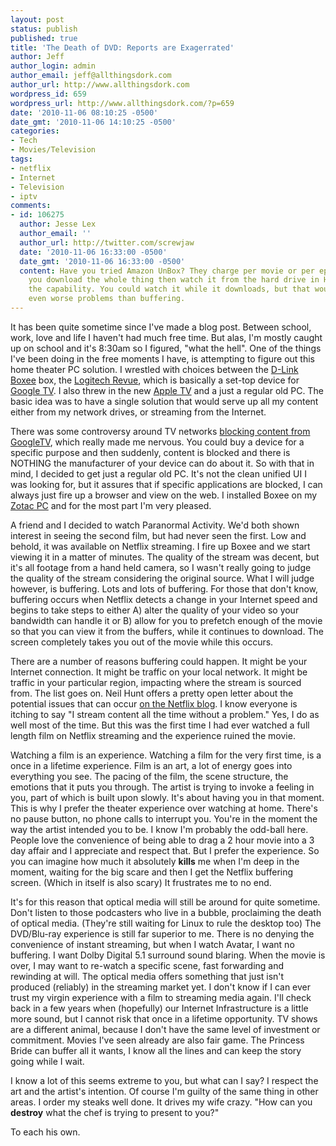 ```yaml
---
layout: post
status: publish
published: true
title: 'The Death of DVD: Reports are Exagerrated'
author: Jeff
author_login: admin
author_email: jeff@allthingsdork.com
author_url: http://www.allthingsdork.com
wordpress_id: 659
wordpress_url: http://www.allthingsdork.com/?p=659
date: '2010-11-06 08:10:25 -0500'
date_gmt: '2010-11-06 14:10:25 -0500'
categories:
- Tech
- Movies/Television
tags:
- netflix
- Internet
- Television
- iptv
comments:
- id: 106275
  author: Jesse Lex
  author_email: ''
  author_url: http://twitter.com/screwjaw
  date: '2010-11-06 16:33:00 -0500'
  date_gmt: '2010-11-06 16:33:00 -0500'
  content: Have you tried Amazon UnBox? They charge per movie or per episode, but
    you download the whole thing then watch it from the hard drive in HD, if you have
    the capability. You could watch it while it downloads, but that would run into
    even worse problems than buffering.
---
```

<p>It has been quite sometime since I've made a blog post. Between school, work, love and life I haven't had much free time. But alas, I'm mostly caught up on school and it's 8:30am so I figured, "what the hell". One of the things I've been doing in the free moments I have, is attempting to figure out this home theater PC solution. I wrestled with choices between the <a href="http://www.dlink.com/boxee/">D-Link Boxee</a> box, the <a href="http://www.logitech.com/en-us/smartTV/revue">Logitech Revue</a>, which is basically a set-top device for <a href="http://www.google.com/tv/">Google TV</a>. I also threw in the new <a href="http://www.apple.com/appletv/">Apple TV</a> and a just a regular old PC. The basic idea was to have a single solution that would serve up all my content either from my network drives, or streaming from the Internet.</p>
<p>There was some controversy around TV networks <a href="http://www.bloomberg.com/news/2010-10-21/disney-s-abc-blocks-google-tv-access-to-shows-from-network.html">blocking content from GoogleTV</a>, which really made me nervous. You could buy a device for a specific purpose and then suddenly, content is blocked and there is NOTHING the manufacturer of your device can do about it. So with that in mind, I decided to get just a regular old PC. It's not the clean unified UI I was looking for, but it assures that if specific applications are blocked, I can always just fire up a browser and view on the web. I installed Boxee on my <a href="http://www.zotacusa.com/zotac-mag-hd-nd01.html">Zotac PC</a> and for the most part I'm very pleased.</p>
<p>A friend and I decided to watch Paranormal Activity. We'd both shown interest in seeing the second film, but had never seen the first. Low and behold, it was available on Netflix streaming. I fire up Boxee and we start viewing it in a matter of minutes. The quality of the stream was decent, but it's all footage from a hand held camera, so I wasn't really going to judge the quality of the stream considering the original source. What I will judge however, is buffering. Lots and lots of buffering. For those that don't know, buffering occurs when Netflix detects a change in your Internet speed and begins to take steps to either A) alter the quality of your video so your bandwidth can handle it or B) allow for you to prefetch enough of the movie so that you can view it from the buffers, while it continues to download. The screen completely takes you out of the movie while this occurs.</p>
<p>There are a number of reasons buffering could happen. It might be your Internet connection. It might be traffic on your local network. It might be traffic in your particular region, impacting where the stream is sourced from. The list goes on. Neil Hunt offers a pretty open letter about the potential issues that can occur <a href="http://blog.netflix.com/2009/03/netflix-trying-for-consistent.html"> on the Netflix blog</a>. I know everyone is itching to say "I stream content all the time without a problem." Yes, I do as well most of the time. But this was the first time I had ever watched a full length film on Netflix streaming and the experience ruined the movie. </p>
<p>Watching a film is an experience. Watching a film for the very first time, is a once in a lifetime experience. Film is an art, a lot of energy goes into everything you see. The pacing of the film, the scene structure, the emotions that it puts you through. The artist is trying to invoke a feeling in you, part of which is built upon slowly. It's about having you in that moment. This is why I prefer the theater experience over watching at home. There's no pause button, no phone calls to interrupt you. You're in the moment the way the artist intended you to be. I know I'm probably the odd-ball here. People love the convenience of being able to drag a 2 hour movie into a 3 day affair and I appreciate and respect that. But I prefer the experience. So you can imagine how much it absolutely <strong>kills</strong> me when I'm deep in the moment, waiting for the big scare and then I get the Netflix buffering screen. (Which in itself is also scary) It frustrates me to no end. </p>
<p>It's for this reason that optical media will still be around for quite sometime. Don't listen to those podcasters who live in a bubble, proclaiming the death of optical media. (They're still waiting for Linux to rule the desktop too) The DVD/Blu-ray experience is still far superior to me. There is no denying the convenience of instant streaming, but when I watch Avatar, I want no buffering. I want Dolby Digital 5.1 surround sound blaring. When the movie is over, I may want to re-watch a specific scene, fast forwarding and rewinding at will. The optical media offers something that just isn't produced (reliably) in the streaming market yet. I don't know if I can ever trust my virgin experience with a film to streaming media again. I'll check back in a few years when (hopefully) our Internet Infrastructure is a little more sound, but I cannot risk that once in a lifetime opportunity. TV shows are a different animal, because I don't have the same level of investment or commitment. Movies I've seen already are also fair game. The Princess Bride can buffer all it wants, I know all the lines and can keep the story going while I wait.</p>
<p>I know a lot of this seems extreme to you, but what can I say? I respect the art and the artist's intention. Of course I'm guilty of the same thing in other areas. I order my steaks well done. It drives my wife crazy. "How can you <strong>destroy</strong> what the chef is trying to present to you?"</p>
<p>To each his own.</p>
